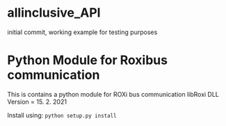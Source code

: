 # allinclusive_API

initial commit, working example for testing purposes 

# Python Module for Roxibus communication
This is contains a python module for ROXi bus communication
libRoxi DLL Version = 15. 2. 2021

Install using:
`python setup.py install`